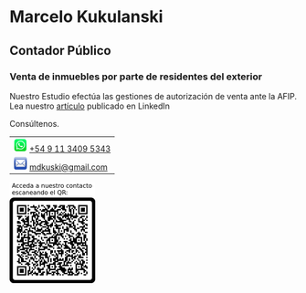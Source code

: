 # Marcelo Kukulanski

## Contador Público

### Venta de inmuebles por parte de residentes del exterior

Nuestro Estudio efectúa las gestiones de autorización de venta ante la AFIP. Lea nuestro [artículo](https://www.linkedin.com/pulse/residentes-en-el-exterior-c%C3%B3mo-vendo-mi-inmueble-marcelo-kukulanski?trk=public_profile_article_view) publicado en LinkedIn

Consúltenos.

||
|-|
|<img src="./files/wsp_128x128.png" alt="drawing" width="24"/> [+54 9 11 3409 5343](tel:+5491134095343)|
|<img src="./files/email_128x128.png" alt="drawing" width="24"/> [mdkuski@gmail.com](mailto:mdkuski@gmail.com)|

<img src="./files/qr_vcard.png" alt="QR" width="150"/>
<!-- ![QR](./files/qr_vcard.png) -->

